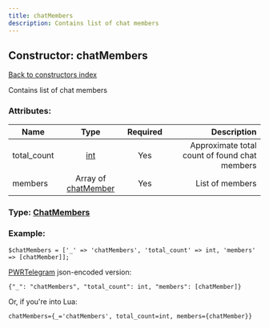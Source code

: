 ```yaml
---
title: chatMembers
description: Contains list of chat members
---
```

## Constructor: chatMembers  
[Back to constructors index](index.md)



Contains list of chat members

### Attributes:

| Name     |    Type       | Required | Description |
|----------|:-------------:|:--------:|------------:|
|total\_count|[int](../types/int.md) | Yes|Approximate total count of found chat members|
|members|Array of [chatMember](../constructors/chatMember.md) | Yes|List of members|



### Type: [ChatMembers](../types/ChatMembers.md)


### Example:

```
$chatMembers = ['_' => 'chatMembers', 'total_count' => int, 'members' => [chatMember]];
```  

[PWRTelegram](https://pwrtelegram.xyz) json-encoded version:

```
{"_": "chatMembers", "total_count": int, "members": [chatMember]}
```


Or, if you're into Lua:  


```
chatMembers={_='chatMembers', total_count=int, members={chatMember}}

```


